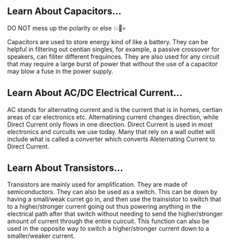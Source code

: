 ## Learn About Capacitors...
DO NOT mess up the polarity or else :collision::shit::skull:

Capacitors are used to store energy kind of like a battery. They can be helpful in filtering out centian singles, for example, a passive crossover for speakers, can filiter different frequinces. They are also used for any circuit that may require a large burst of power that without the use of a capacitor may blow a fuse in the power supply.

## Learn About AC/DC Electrical Current...
AC stands for alternating current and is the current that is in homes, certian areas of car electronics etc. Alternatining current changes direction, while Direct Current only flows in one direction. Direct Current is used in most electronics and curcuits we use today. Many that rely on a wall outlet will include what is called a converter which converts Aleternating Current to Direct Current.

## Learn About Transistors...
Transistors are mainly used for amplification. They are made of semiconductors. They can also be used as a switch. This can be down by having a small/weak curret go in, and then use the trainsistor to switch that to a higher/stronger current going out thus powering anything in the electrical path after that switch without needing to send the higher/stronger amount of current through the entire cuircuit. This function can also be used in the opposite way to switch a higher/stronger current down to a smaller/weaker current.
